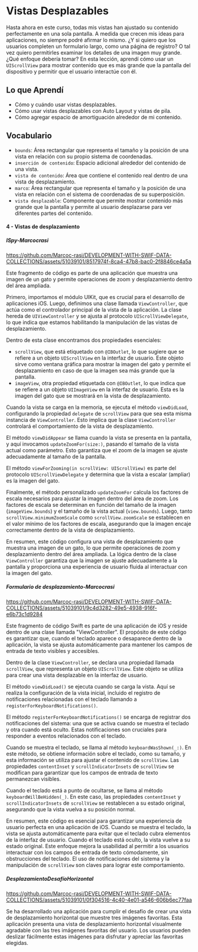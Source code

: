 # Vistas Desplazables

Hasta ahora en este curso, todas mis vistas han ajustado su contenido perfectamente en una sola pantalla. A medida que crecen mis ideas para aplicaciones, no siempre podré afirmar lo mismo. ¿Y si quiero que los usuarios completen un formulario largo, como una página de registro? O tal vez quiero permitirles examinar los detalles de una imagen muy grande. ¿Qué enfoque debería tomar?
En esta lección, aprendí cómo usar un `UIScrollView` para mostrar contenido que es más grande que la pantalla del dispositivo y permitir que el usuario interactúe con él.

## Lo que Aprendí
- Cómo y cuándo usar vistas desplazables.
- Cómo usar vistas desplazables con Auto Layout y vistas de pila.
- Cómo agregar espacio de amortiguación alrededor de mi contenido.

## Vocabulario
- `bounds`: Área rectangular que representa el tamaño y la posición de una vista en relación con su propio sistema de coordenadas.
- `inserción de contenido`: Espacio adicional alrededor del contenido de una vista.
- `vista de contenido`: Área que contiene el contenido real dentro de una vista de desplazamiento.
- `marco`: Área rectangular que representa el tamaño y la posición de una vista en relación con el sistema de coordenadas de su superposición.
- `vista desplazable`: Componente que permite mostrar contenido más grande que la pantalla y permite al usuario desplazarse para ver diferentes partes del contenido.

#### 4 - Vistas de desplazamiento

##### ISpy-Marcocrasi

https://github.com/Marcoc-rasi/DEVELOPMENT-WITH-SWIF-DATA-COLLECTIONS/assets/51039101/8517974f-8ca4-47b8-bac0-2f8846ce4a5a

Este fragmento de código es parte de una aplicación que muestra una imagen de un gato y permite operaciones de zoom y desplazamiento dentro del área ampliada.

Primero, importamos el módulo UIKit, que es crucial para el desarrollo de aplicaciones iOS. Luego, definimos una clase llamada `ViewController`, que actúa como el controlador principal de la vista de la aplicación. La clase hereda de `UIViewController` y se ajusta al protocolo `UIScrollViewDelegate`, lo que indica que estamos habilitando la manipulación de las vistas de desplazamiento.

Dentro de esta clase encontramos dos propiedades esenciales:
- `scrollView`, que está etiquetado con `@IBOutlet`, lo que sugiere que se refiere a un objeto `UIScrollView` en la interfaz de usuario. Este objeto sirve como ventana gráfica para mostrar la imagen del gato y permite el desplazamiento en caso de que la imagen sea más grande que la pantalla.
- `imageView`, otra propiedad etiquetada con `@IBOutlet`, lo que indica que se refiere a un objeto `UIImageView` en la interfaz de usuario. Esta es la imagen del gato que se mostrará en la vista de desplazamiento.

Cuando la vista se carga en la memoria, se ejecuta el método `viewDidLoad`, configurando la propiedad `delegate` de `scrollView` para que sea esta misma instancia de `ViewController`. Esto implica que la clase `ViewController` controlará el comportamiento de la vista de desplazamiento.

El método `viewDidAppear` se llama cuando la vista se presenta en la pantalla, y aquí invocamos `updateZoomFor(size:)`, pasando el tamaño de la vista actual como parámetro. Esto garantiza que el zoom de la imagen se ajuste adecuadamente al tamaño de la pantalla.

El método `viewForZooming(in scrollView: UIScrollView)` es parte del protocolo `UIScrollViewDelegate` y determina que la vista a escalar (ampliar) es la imagen del gato.

Finalmente, el método personalizado `updateZoomFor` calcula los factores de escala necesarios para ajustar la imagen dentro del área de zoom. Los factores de escala se determinan en función del tamaño de la imagen (`imageView.bounds`) y el tamaño de la vista actual (`view.bounds`). Luego, tanto `scrollView.minimumZoomScale` como `scrollView.zoomScale` se establecen en el valor mínimo de los factores de escala, asegurando que la imagen encaje correctamente dentro de la vista de desplazamiento.

En resumen, este código configura una vista de desplazamiento que muestra una imagen de un gato, lo que permite operaciones de zoom y desplazamiento dentro del área ampliada. La lógica dentro de la clase `ViewController` garantiza que la imagen se ajuste adecuadamente a la pantalla y proporciona una experiencia de usuario fluida al interactuar con la imagen del gato.

##### Formulario de desplazamiento-Marcocrasi

https://github.com/Marcoc-rasi/DEVELOPMENT-WITH-SWIF-DATA-COLLECTIONS/assets/51039101/9c4d3282-49e5-4938-916f-e6b73c1d9284

Este fragmento de código Swift es parte de una aplicación de iOS y reside dentro de una clase llamada "ViewController". El propósito de este código es garantizar que, cuando el teclado aparece o desaparece dentro de la aplicación, la vista se ajusta automáticamente para mantener los campos de entrada de texto visibles y accesibles.

Dentro de la clase `ViewController`, se declara una propiedad llamada `scrollView`, que representa un objeto `UIScrollView`. Este objeto se utiliza para crear una vista desplazable en la interfaz de usuario.

El método `viewDidLoad()` se ejecuta cuando se carga la vista. Aquí se realiza la configuración de la vista inicial, incluido el registro de notificaciones relacionadas con el teclado llamando a `registerForKeyboardNotifications()`.

El método `registerForKeyboardNotifications()` se encarga de registrar dos notificaciones del sistema: una que se activa cuando se muestra el teclado y otra cuando está oculto. Estas notificaciones son cruciales para responder a eventos relacionados con el teclado.

Cuando se muestra el teclado, se llama al método `keyboardWasShown(_:)`. En este método, se obtiene información sobre el teclado, como su tamaño, y esta información se utiliza para ajustar el contenido de `scrollView`. Las propiedades `contentInset` y `scrollIndicatorInsets` de `scrollView` se modifican para garantizar que los campos de entrada de texto permanezcan visibles.

Cuando el teclado está a punto de ocultarse, se llama al método `keyboardWillBeHidden(_)`. En este caso, las propiedades `contentInset` y `scrollIndicatorInsets` de `scrollView` se restablecen a su estado original, asegurando que la vista vuelva a su posición normal.

En resumen, este código es esencial para garantizar una experiencia de usuario perfecta en una aplicación de iOS. Cuando se muestra el teclado, la vista se ajusta automáticamente para evitar que el teclado cubra elementos de la interfaz de usuario. Cuando el teclado está oculto, la vista vuelve a su estado original. Este enfoque mejora la usabilidad al permitir a los usuarios interactuar con los campos de entrada de texto cómodamente, sin obstrucciones del teclado. El uso de notificaciones del sistema y la manipulación de `scrollView` son claves para lograr este comportamiento.

##### DesplazamientoDesafíoHorizontal

https://github.com/Marcoc-rasi/DEVELOPMENT-WITH-SWIF-DATA-COLLECTIONS/assets/51039101/0f304516-4c40-4e01-a546-606b6ec77faa

Se ha desarrollado una aplicación para cumplir el desafío de crear una vista de desplazamiento horizontal que muestre tres imágenes favoritas. Esta aplicación presenta una vista de desplazamiento horizontal visualmente agradable con las tres imágenes favoritas del usuario. Los usuarios pueden deslizar fácilmente estas imágenes para disfrutar y apreciar las favoritas elegidas.
